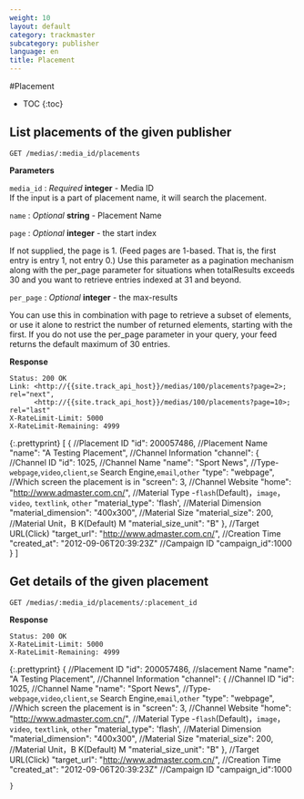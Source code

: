 ```yaml
---
weight: 10
layout: default
category: trackmaster
subcategory: publisher
language: en
title: Placement
---
```


#Placement

* TOC
{:toc}

## List placements of the given publisher

    GET /medias/:media_id/placements

**Parameters**

`media_id`
: _Required_ **integer** - Media ID   
If the input is a part of placement name, it will search the placement.

`name`
: _Optional_ **string** - Placement Name


`page`
: _Optional_ **integer** - the start index  
  
If not supplied, the page is 1. (Feed pages are 1-based. That is, the first entry is entry 1, not entry 0.) Use this parameter as a pagination mechanism along with the per_page parameter for situations when totalResults exceeds 30 and you want to retrieve entries indexed at 31 and beyond.

`per_page`
: _Optional_ **integer** - the max-results     

You can use this in combination with page to retrieve a subset of elements, or use it alone to restrict the number of returned elements, starting with the first. If you do not use the per_page parameter in your query, your feed returns the default maximum of 30 entries.

**Response**

    Status: 200 OK
    Link: <http://{{site.track_api_host}}/medias/100/placements?page=2>; rel="next",
          <http://{{site.track_api_host}}/medias/100/placements?page=10>; rel="last"
    X-RateLimit-Limit: 5000
    X-RateLimit-Remaining: 4999

{:.prettyprint}
    [
      {
        //Placement ID
        "id": 200057486,
        //Placement Name
        "name": "A Testing Placement",
        //Channel Information
        "channel": {
       //Channel ID
        "id": 1025,
        //Channel Name
        "name": "Sport News",
        //Type-`webpage`,`video`,`client`,`se` Search Engine,`email`,`other` 
        "type": "webpage",
        //Which screen the placement is in
        "screen": 3,
        //Channel Website
        "home": "http://www.admaster.com.cn/",
        //Material Type -`flash`(Default)，`image`，`video`, `textlink`, `other`
        "material_type": 'flash',
        //Material Dimension
        "material_dimension": "400x300",
        //Material Size
        "material_size": 200,
        //Material Unit，B K(Default) M
        "material_size_unit": "B"
    },
        //Target URL(Click)
        "target_url": "http://www.admaster.com.cn/",
        //Creation Time
        "created_at": "2012-09-06T20:39:23Z"
       //Campaign ID
        "campaign_id":1000
      }
    ]


## Get details of the given placement

    GET /medias/:media_id/placements/:placement_id

**Response**

    Status: 200 OK
    X-RateLimit-Limit: 5000
    X-RateLimit-Remaining: 4999

{:.prettyprint}
    {
    //Placement ID
    "id": 200057486,
    //slacement Name
    "name": "A Testing Placement",
    //Channel Information
    "channel": {
       //Channel ID
        "id": 1025,
        //Channel Name
        "name": "Sport News",
        //Type-`webpage`,`video`,`client`,`se` Search Engine,`email`,`other` 
        "type": "webpage",
        //Which screen the placement is in
        "screen": 3,
        //Channel Website
        "home": "http://www.admaster.com.cn/",
        //Material Type -`flash`(Default)，`image`，`video`, `textlink`, `other`
        "material_type": 'flash',
        //Material Dimension
        "material_dimension": "400x300",
        //Material Size
        "material_size": 200,
        //Material Unit，B K(Default) M
        "material_size_unit": "B"
    },
    //Target URL(Click)
    "target_url": "http://www.admaster.com.cn/",
    //Creation Time
    "created_at": "2012-09-06T20:39:23Z"
    //Campaign ID
    "campaign_id":1000

    }
